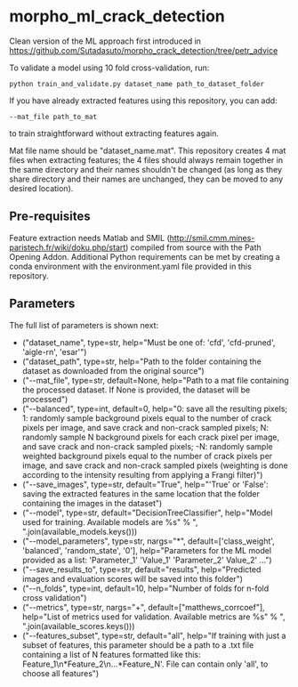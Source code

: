 # morpho_ml_crack_detection
Clean version of the ML approach first introduced in https://github.com/Sutadasuto/morpho_crack_detection/tree/petr_advice

To validate a model using 10 fold cross-validation, run:
```
python train_and_validate.py dataset_name path_to_dataset_folder
```
If you have already extracted features using this repository, you can add:
```
--mat_file path_to_mat
```
to train straightforward without extracting features again.

Mat file name should be "dataset_name.mat". This repository creates 4 mat files when extracting features; the 4 files should always remain together in the same directory and their names shouldn't be changed (as long as they share directory and their names are unchanged, they can be moved to any desired location).

## Pre-requisites
Feature extraction needs Matlab and SMIL (http://smil.cmm.mines-paristech.fr/wiki/doku.php/start) compiled from source with the Path Opening Addon.
Additional Python requirements can be met by creating a conda environment with the environment.yaml file provided in this repository.

## Parameters
The full list of parameters is shown next:

* ("dataset_name", type=str, help="Must be one of: 'cfd', 'cfd-pruned', 'aigle-rn', 'esar'")
* ("dataset_path", type=str, help="Path to the folder containing the dataset as downloaded from the original source")
* ("--mat_file", type=str, default=None, help="Path to a mat file containing the processed dataset. If None is provided, the dataset will be processed")
* ("--balanced", type=int, default=0, help="0: save all the resulting pixels; 1: randomly sample background pixels equal to the number of crack pixels per image, and save crack and non-crack sampled pixels; N: randomly sample N background pixels for each crack pixel per image, and save crack and non-crack sampled pixels; -N: randomly sample weighted background pixels equal to the number of crack pixels per image, and save crack and non-crack sampled pixels (weighting is done according to the intensity resulting from applying a Frangi filter)")
* ("--save_images", type=str, default="True", help="'True' or 'False': saving the extracted features in the same location that the folder containing the images in the dataset")
* ("--model", type=str, default="DecisionTreeClassifier", help="Model used for training. Available models are %s" % ", ".join(available_models.keys()))
* ("--model_parameters", type=str, nargs="*", default=['class_weight', 'balanced', 'random_state', '0'], help="Parameters for the ML model provided as a list: 'Parameter_1' 'Value_1' 'Parameter_2' Value_2' ...")
* ("--save_results_to", type=str, default="results", help="Predicted images and evaluation scores will be saved into this folder")
* ("--n_folds", type=int, default=10, help="Number of folds for n-fold cross validation")
* ("--metrics", type=str, nargs="+", default=["matthews_corrcoef"], help="List of metrics used for validation. Available metrics are %s" % ", ".join(available_scores.keys()))
* ("--features_subset", type=str, default="all", help="If training with just a subset of features, this parameter should be a path to a .txt file containing a list of N features formatted like this: Feature_1\n*Feature_2\n...*Feature_N'. File can contain only 'all', to choose all features")
